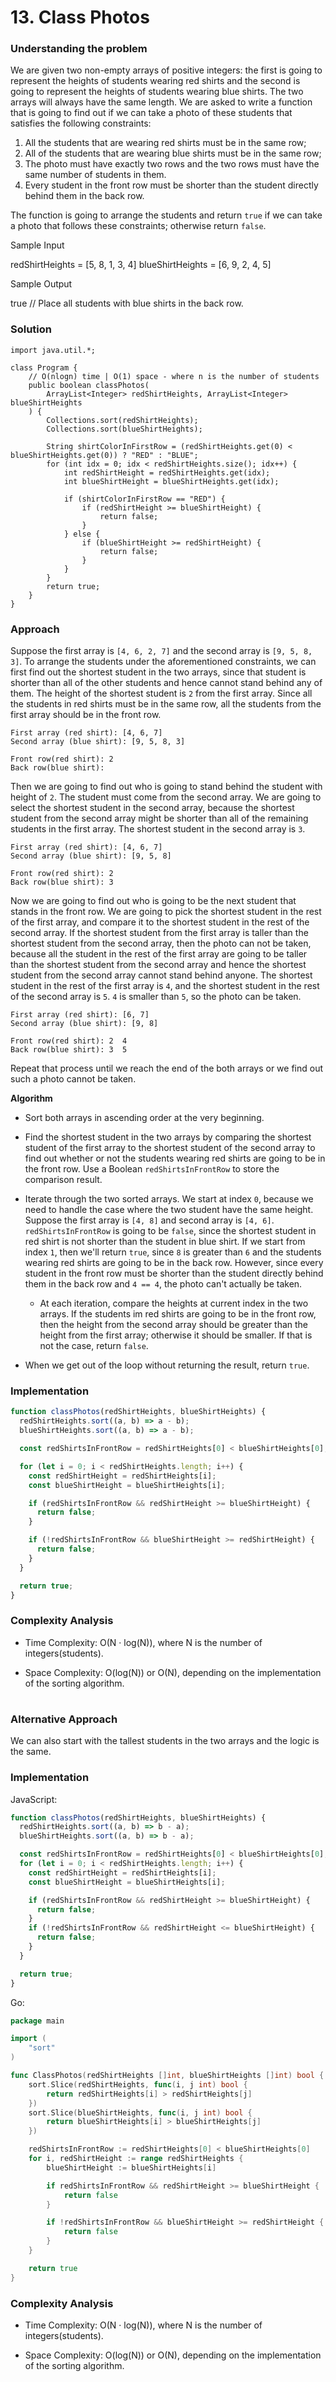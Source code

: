 # 13. Class Photos

### Understanding the problem

We are given two non-empty arrays of positive integers: the first is going to represent the heights of students wearing red shirts and the second is going to represent the heights of students wearing blue shirts. The two arrays will always have the same length. We are asked to write a function that is going to find out if we can take a photo of these students that satisfies the following constraints:

1. All the students that are wearing red shirts must be in the same row;
2. All of the students that are wearing blue shirts must be in the same row;
3. The photo must have exactly two rows and the two rows must have the same number of students in them.
4. Every student in the front row must be shorter than the student directly behind them in the back row.

The function is going to arrange the students and return `true` if we can take a photo that follows these constraints; otherwise return `false`.

Sample Input

redShirtHeights = [5, 8, 1, 3, 4]
blueShirtHeights = [6, 9, 2, 4, 5]

Sample Output

true // Place all students with blue shirts in the back row.

### Solution
```
import java.util.*;

class Program {
    // O(nlogn) time | O(1) space - where n is the number of students
    public boolean classPhotos(
        ArrayList<Integer> redShirtHeights, ArrayList<Integer> blueShirtHeights
    ) {
        Collections.sort(redShirtHeights);
        Collections.sort(blueShirtHeights);

        String shirtColorInFirstRow = (redShirtHeights.get(0) < blueShirtHeights.get(0)) ? "RED" : "BLUE";
        for (int idx = 0; idx < redShirtHeights.size(); idx++) {
            int redShirtHeight = redShirtHeights.get(idx);
            int blueShirtHeight = blueShirtHeights.get(idx);

            if (shirtColorInFirstRow == "RED") {
                if (redShirtHeight >= blueShirtHeight) {
                    return false;
                }
            } else {
                if (blueShirtHeight >= redShirtHeight) {
                    return false;
                }
            }
        }
        return true;
    }
}
```

### Approach

Suppose the first array is `[4, 6, 2, 7]` and the second array is `[9, 5, 8, 3]`. To arrange the students under the aforementioned constraints, we can first find out the shortest student in the two arrays, since that student is shorter than all of the other students and hence cannot stand behind any of them. The height of the shortest student is `2` from the first array. Since all the students in red shirts must be in the same row, all the students from the first array should be in the front row.

```
First array (red shirt): [4, 6, 7]
Second array (blue shirt): [9, 5, 8, 3]

Front row(red shirt): 2
Back row(blue shirt):
```

Then we are going to find out who is going to stand behind the student with height of `2`. The student must come from the second array. We are going to select the shortest student in the second array, because the shortest student from the second array might be shorter than all of the remaining students in the first array. The shortest student in the second array is `3`.

```
First array (red shirt): [4, 6, 7]
Second array (blue shirt): [9, 5, 8]

Front row(red shirt): 2
Back row(blue shirt): 3
```

Now we are going to find out who is going to be the next student that stands in the front row. We are going to pick the shortest student in the rest of the first array, and compare it to the shortest student in the rest of the second array. If the shortest student from the first array is taller than the shortest student from the second array, then the photo can not be taken, because all the student in the rest of the first array are going to be taller than the shortest student from the second array and hence the shortest student from the second array cannot stand behind anyone. The shortest student in the rest of the first array is `4`, and the shortest student in the rest of the second array is `5`. `4` is smaller than `5`, so the photo can be taken.

```
First array (red shirt): [6, 7]
Second array (blue shirt): [9, 8]

Front row(red shirt): 2  4
Back row(blue shirt): 3  5
```

Repeat that process until we reach the end of the both arrays or we find out such a photo cannot be taken.

**Algorithm**

- Sort both arrays in ascending order at the very beginning.

- Find the shortest student in the two arrays by comparing the shortest student of the first array to the shortest student of the second array to find out whether or not the students wearing red shirts are going to be in the front row. Use a Boolean `redShirtsInFrontRow` to store the comparison result.

- Iterate through the two sorted arrays. We start at index `0`, because we need to handle the case where the two student have the same height. Suppose the first array is `[4, 8]` and second array is `[4, 6]`. `redShirtsInFrontRow` is going to be `false`, since the shortest student in red shirt is not shorter than the student in blue shirt. If we start from index `1`, then we'll return `true`, since `8` is greater than `6` and the students wearing red shirts are going to be in the back row. However, since every student in the front row must be shorter than the student directly behind them in the back row and `4 == 4`, the photo can't actually be taken.

  - At each iteration, compare the heights at current index in the two arrays. If the students im red shirts are going to be in the front row, then the height from the second array should be greater than the height from the first array; otherwise it should be smaller. If that is not the case, return `false`.

- When we get out of the loop without returning the result, return `true`.

### Implementation

```js
function classPhotos(redShirtHeights, blueShirtHeights) {
  redShirtHeights.sort((a, b) => a - b);
  blueShirtHeights.sort((a, b) => a - b);

  const redShirtsInFrontRow = redShirtHeights[0] < blueShirtHeights[0];

  for (let i = 0; i < redShirtHeights.length; i++) {
    const redShirtHeight = redShirtHeights[i];
    const blueShirtHeight = blueShirtHeights[i];

    if (redShirtsInFrontRow && redShirtHeight >= blueShirtHeight) {
      return false;
    }

    if (!redShirtsInFrontRow && blueShirtHeight >= redShirtHeight) {
      return false;
    }
  }

  return true;
}
```

### Complexity Analysis

- Time Complexity: O(N · log(N)), where N is the number of integers(students).

- Space Complexity: O(log(N)) or O(N), depending on the implementation of the sorting algorithm.

#

### Alternative Approach

We can also start with the tallest students in the two arrays and the logic is the same.

### Implementation

JavaScript:

```js
function classPhotos(redShirtHeights, blueShirtHeights) {
  redShirtHeights.sort((a, b) => b - a);
  blueShirtHeights.sort((a, b) => b - a);

  const redShirtsInFrontRow = redShirtHeights[0] < blueShirtHeights[0];
  for (let i = 0; i < redShirtHeights.length; i++) {
    const redShirtHeight = redShirtHeights[i];
    const blueShirtHeight = blueShirtHeights[i];

    if (redShirtsInFrontRow && redShirtHeight >= blueShirtHeight) {
      return false;
    }
    if (!redShirtsInFrontRow && redShirtHeight <= blueShirtHeight) {
      return false;
    }
  }

  return true;
}
```

Go:

```go
package main

import (
	"sort"
)

func ClassPhotos(redShirtHeights []int, blueShirtHeights []int) bool {
	sort.Slice(redShirtHeights, func(i, j int) bool {
		return redShirtHeights[i] > redShirtHeights[j]
	})
	sort.Slice(blueShirtHeights, func(i, j int) bool {
		return blueShirtHeights[i] > blueShirtHeights[j]
	})

	redShirtsInFrontRow := redShirtHeights[0] < blueShirtHeights[0]
	for i, redShirtHeight := range redShirtHeights {
		blueShirtHeight := blueShirtHeights[i]

		if redShirtsInFrontRow && redShirtHeight >= blueShirtHeight {
			return false
		}

		if !redShirtsInFrontRow && blueShirtHeight >= redShirtHeight {
			return false
		}
	}

	return true
}
```

### Complexity Analysis

- Time Complexity: O(N · log(N)), where N is the number of integers(students).

- Space Complexity: O(log(N)) or O(N), depending on the implementation of the sorting algorithm.
